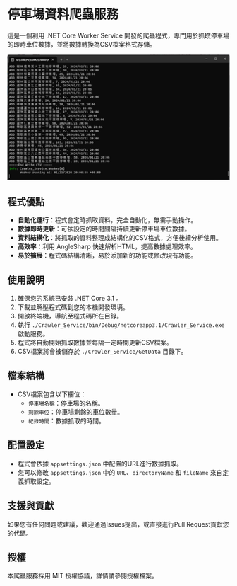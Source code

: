 # 停車場資料爬蟲服務

這是一個利用 .NET Core Worker Service 開發的爬蟲程式，專門用於抓取停車場的即時車位數據，並將數據轉換為CSV檔案格式存儲。

![Demo](./Docs/Demo.png)

## 程式優點

- **自動化運行**：程式會定時抓取資料，完全自動化，無需手動操作。
- **數據即時更新**：可依設定的時間間隔持續更新停車場車位數據。
- **資料結構化**：將抓取的資料整理成結構化的CSV格式，方便後續分析使用。
- **高效率**：利用 AngleSharp 快速解析HTML，提高數據處理效率。
- **易於擴展**：程式碼結構清晰，易於添加新的功能或修改現有功能。

## 使用說明

1. 確保您的系統已安裝 .NET Core 3.1 。
2. 下載並解壓程式碼到您的本機開發環境。
3. 開啟終端機，導航至程式碼所在目錄。
4. 執行 `./Crawler_Service/bin/Debug/netcoreapp3.1/Crawler_Service.exe` 啟動服務。
5. 程式將自動開始抓取數據並每隔一定時間更新CSV檔案。
6. CSV檔案將會被儲存於 `./Crawler_Service/GetData` 目錄下。

## 檔案結構

- CSV檔案包含以下欄位：
  - `停車場名稱`：停車場的名稱。
  - `剩餘車位`：停車場剩餘的車位數量。
  - `紀錄時間`：數據抓取的時間。

## 配置設定

- 程式會依據 `appsettings.json` 中配置的URL進行數據抓取。
- 您可以修改 `appsettings.json` 中的 `URL`、`directoryName` 和 `fileName` 來自定義抓取設定。

## 支援與貢獻

如果您有任何問題或建議，歡迎通過Issues提出，或直接進行Pull Request貢獻您的代碼。

## 授權

本爬蟲服務採用 MIT 授權協議，詳情請參閱授權檔案。
